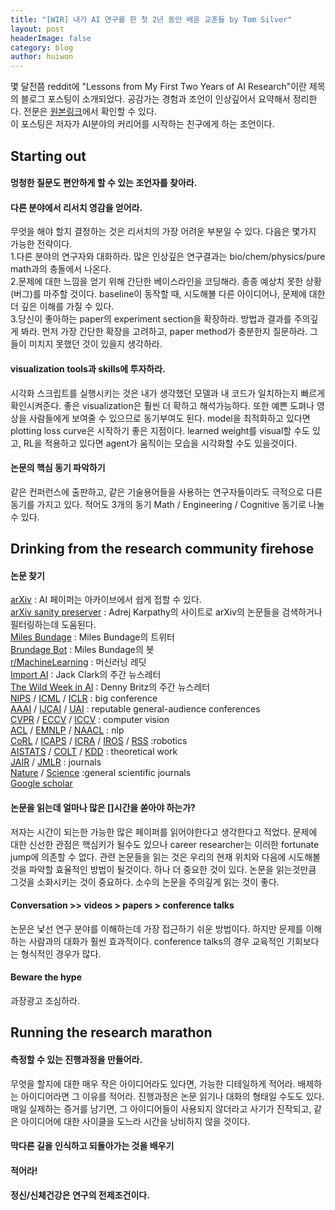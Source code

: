 ```yaml
---
title: "[WIR] 내가 AI 연구를 한 첫 2년 동안 배운 교훈들 by Tom Silver"
layout: post
headerImage: false
category: blog
author: huiwon
---
```


몇 달전쯤 reddit에 "Lessons from My First Two Years of AI Research"이란 제목의 블로그 포스팅이 소개되었다. 공감가는 경험과 조언이 인상깊어서 요약해서 정리한다. 전문은 [원본링크](http://web.mit.edu/tslvr/www/lessons_two_years.html)에서 확인할 수 있다.  
이 포스팅은 저자가 AI분야의 커리어를 시작하는 친구에게 하는 조언이다.

## Starting out
#### 멍청한 질문도 편안하게 할 수 있는 조언자를 찾아라.
#### 다른 분야에서 리서치 영감을 얻어라.
무엇을 해야 할지 결정하는 것은 리서치의 가장 어려운 부분일 수 있다. 다음은 몇가지 가능한 전략이다.  
1.다른 분야의 연구자와 대화하라. 많은 인상깊은 연구결과는 bio/chem/physics/pure math과의 충돌에서 나온다.  
2.문제에 대한 느낌을 얻기 위해 간단한 베이스라인을 코딩해라. 종종 예상치 못한 상황(버그)를 마주할 것이다. baseline이 동작할 때, 시도해볼 다른 아이디어나, 문제에 대한 더 깊은 이해를 가질 수 있다.  
3.당신이 좋아하는 paper의 experiment section을 확장하라. 방법과 결과를 주의깊게 봐라. 먼저 가장 간단한 확장을 고려하고, paper method가 충분한지 질문하라. 그들이 미치지 못했던 것이 있을지 생각하라.
#### visualization tools과 skills에 투자하라.
시각화 스크립트를 실행시키는 것은 내가 생각했던 모델과 내 코드가 일치하는지 빠르게 확인시켜준다. 좋은 visualization은 훨씬 더 확하고 해석가능하다. 또한 예쁜 도펴나 영상을 사람들에게 보여줄 수 있으므로 동기부여도 된다. model을 최적화하고 있다면 plotting loss curve은 시작하기 좋은 지점이다. learned weight를 visual할 수도 있고, RL을 적용하고 있다면 agent가 움직이는 모습을 시각화할 수도 있을것이다.
#### 논문의 핵심 동기 파악하기
같은 컨퍼런스에 출판하고, 같은 기술용어들을 사용하는 연구자들이라도 극적으로 다른 동기를 가지고 있다. 적어도 3개의 동기 Math / Engineering / Cognitive 동기로 나눌 수 있다.

## Drinking from the research community firehose
#### 논문 찾기
[arXiv](https://arxiv.org/) : AI 페이퍼는 아카이브에서 쉽게 접할 수 있다.  
[arXiv sanity preserver](http://arxiv-sanity.com/) : Adrej Karpathy의 사이트로 arXiv의 논문들을 검색하거나 필터링하는데 도움된다.  
[Miles Bundage](https://twitter.com/Miles_Brundage) : Miles Bundage의 트위터  
[Brundage Bot](https://twitter.com/BrundageBot) : Miles Bundage의 봇  
[r/MachineLearning](https://www.reddit.com/r/MachineLearning/) : 머신러닝 레딧  
[Import AI](https://jack-clark.net/) : Jack Clark의 주간 뉴스레터  
[The Wild Week in AI](https://www.getrevue.co/profile/wildml) : Denny Britz의 주간 뉴스레터  
[NIPS](https://nips.cc/) / [ICML](https://icml.cc/) / [ICLR](https://iclr.cc/) : big conference  
[AAAI](https://aaai.org/Conferences/AAAI-18/) / [IJCAI](https://www.ijcai-18.org/) / [UAI](http://auai.org/uai2018/index.php) : reputable general-audience conferences  
[CVPR](http://cvpr2018.thecvf.com/) / [ECCV](https://eccv2018.org/) / [ICCV](http://iccv2017.thecvf.com/) : computer vision  
[ACL](https://acl2018.org/) / [EMNLP](http://emnlp2018.org/) / [NAACL](http://naacl2018.org/) : nlp  
[CoRL](http://www.robot-learning.org/) / [ICAPS](http://icaps18.icaps-conference.org/) / [ICRA](http://www.icra2017.org/) / [IROS](https://www.iros2018.org/) / [RSS](http://www.roboticsconference.org/) :robotics  
[AISTATS](https://www.aistats.org/) / [COLT](http://www.learningtheory.org/colt2018/) / [KDD](http://www.kdd.org/kdd2018/) : theoretical work  
[JAIR](https://jair.org/index.php/jair) / [JMLR](http://jmlr.org/) : journals  
[Nature](https://www.nature.com/) / [Science](http://www.sciencemag.org/) :general scientific journals  
[Google scholar](https://scholar.google.co.kr/)  

#### 논문을 읽는데 얼마나 많은 []시간을 쏟아야 하는가?
저자는 시간이 되는한 가능한 많은 페이퍼를 읽어야한다고 생각한다고 적었다. 문제에 대한 신선한 관점은 핵심키가 될수도 있으나 career researcher는 이러한 fortunate jump에 의존할 수 없다. 관련 논문들을 읽는 것은 우리의 현재 위치와 다음에 시도해볼 것을 파악할 효율적인 방법이 될것이다. 하나 더 중요한 것이 있다. 논문을 읽는것만큼 그것을 소화시키는 것이 중요하다. 소수의 논문을 주의깊게 읽는 것이 좋다.

#### Conversation >> videos > papers > conference talks
논문은 낯선 연구 분야를 이해하는데 가장 접근하기 쉬운 방법이다. 하지만 문제를 이해하는 사람과의 대화가 훨씬 효과적이다. conference talks의 경우 교육적인 기회보다는 형식적인 경우가 많다.

#### Beware the hype
과장광고 조심하라.

## Running the research marathon
#### 측정할 수 있는 진행과정을 만들어라.
무엇을 할지에 대한 매우 작은 아이디어라도 있다면, 가능한 디테일하게 적어라. 배제하는 아이디어라면 그 이유를 적어라. 진행과정은 논문 읽기나 대화의 형태일 수도도 있다. 매일 실제하는 증거를 남기면, 그 아이디어들이 사용되지 않더라고 사기가 진작되고, 같은 아이디어에 대한 사이클을 도느라 시간을 낭비하지 않을 것이다.

#### 막다른 길을 인식하고 되돌아가는 것을 배우기

#### 적어라!

#### 정신/신체건강은 연구의 전제조건이다.
